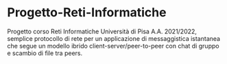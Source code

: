 # Progetto-Reti-Informatiche
Progetto corso Reti Informatiche Università di Pisa A.A. 2021/2022, semplice protocollo di rete per un applicazione di messaggistica istantanea che segue un modello ibrido client-server/peer-to-peer con chat di gruppo e scambio di file tra peers.
